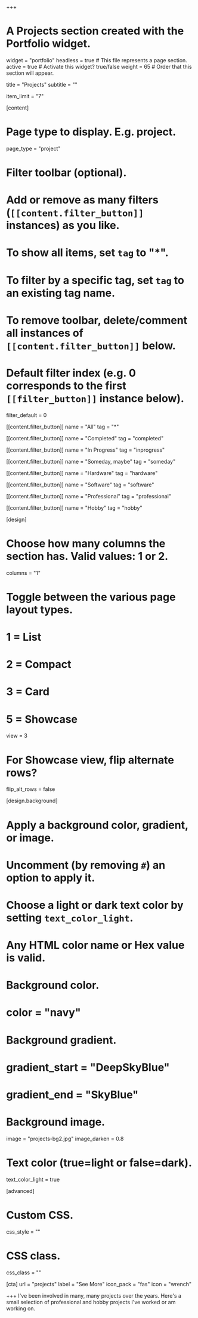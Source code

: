 +++
# A Projects section created with the Portfolio widget.
widget = "portfolio"
headless = true  # This file represents a page section.
active = true  # Activate this widget? true/false
weight = 65  # Order that this section will appear.

title = "Projects"
subtitle = ""

item_limit = "7"

[content]
  # Page type to display. E.g. project.
  page_type = "project"
  
  # Filter toolbar (optional).
  # Add or remove as many filters (`[[content.filter_button]]` instances) as you like.
  # To show all items, set `tag` to "*".
  # To filter by a specific tag, set `tag` to an existing tag name.
  # To remove toolbar, delete/comment all instances of `[[content.filter_button]]` below.
  
  # Default filter index (e.g. 0 corresponds to the first `[[filter_button]]` instance below).
  filter_default = 0
  
  [[content.filter_button]]
    name = "All"
    tag = "*"
  
  [[content.filter_button]]
    name = "Completed"
    tag = "completed"
    
  [[content.filter_button]]
    name = "In Progress"
    tag = "inprogress"
    
  [[content.filter_button]]
    name = "Someday, maybe"
    tag = "someday"
  
  [[content.filter_button]]
    name = "Hardware"
    tag = "hardware"
    
  [[content.filter_button]]
    name = "Software"
    tag = "software"

  [[content.filter_button]]
    name = "Professional"
    tag = "professional"
    
  [[content.filter_button]]
    name = "Hobby"
    tag = "hobby"

[design]
  # Choose how many columns the section has. Valid values: 1 or 2.
  columns = "1"

  # Toggle between the various page layout types.
  #   1 = List
  #   2 = Compact
  #   3 = Card
  #   5 = Showcase
  view = 3

  # For Showcase view, flip alternate rows?
  flip_alt_rows = false

[design.background]
  # Apply a background color, gradient, or image.
  #   Uncomment (by removing `#`) an option to apply it.
  #   Choose a light or dark text color by setting `text_color_light`.
  #   Any HTML color name or Hex value is valid.
  
  # Background color.
  # color = "navy"
  
  # Background gradient.
  # gradient_start = "DeepSkyBlue"
  # gradient_end = "SkyBlue"
  
  # Background image.
  image = "projects-bg2.jpg" 
  image_darken = 0.8

  # Text color (true=light or false=dark).
  text_color_light = true  
  
[advanced]
 # Custom CSS. 
 css_style = ""
 
 # CSS class.
 css_class = ""
 
[cta]
  url = "projects"
  label = "See More"
  icon_pack = "fas"
  icon = "wrench"

+++
I've been involved in many, many projects over the years. Here's a small selection of professional and hobby projects I've worked or am working on.
